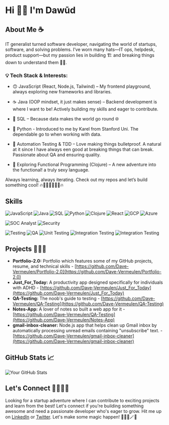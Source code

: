# Hi 👋🏾 I'm Dawūd

## About Me ☕

IT generalist turned software developer, navigating the world of startups, software, and solving problems. I’ve worn many hats—IT ops, helpdesk, product support—but my passion lies in building 🏗️ and breaking things down to understand them 🕵️‍♂️.


### 💡 Tech Stack & Interests:

* 🙃 JavaScript (React, Node.js, Tailwind) – My frontend playground, always exploring new frameworks and libraries.

* ☕ Java (OOP mindset, it just makes sense) – Backend development is where I want to be!  Actively building my skills and eager to contribute.

* 🐘 SQL – Because data makes the world go round 🌐

* 🐍 Python - Introduced to me by Karel from Stanford Uni. The dependable go to when working with data. 

* 🤖 Automation Testing & TDD – Love making things bulletproof. A natural at it since I have always een good at breaking things that can break. Passionate about QA and ensuring quality.

* 🧠 Exploring Functional Programming (Clojure) – A new adventure into the functional! a truly sexy language. 

Always learning, always iterating. Check out my repos and let’s build something cool! 🔥👨🏾‍💻👨🏾‍💻🔥

## Skills

![JavaScript](https://img.shields.io/badge/JavaScript-F7DF1E?style=for-the-badge&logo=javascript&logoColor=black)
![Java](https://img.shields.io/badge/Java-007396?style=for-the-badge&logo=java&logoColor=white)
![SQL](https://img.shields.io/badge/SQL-4479A1?style=for-the-badge&logo=sql&logoColor=white)
![Python](https://img.shields.io/badge/Python-3776AB?style=for-the-badge&logo=python&logoColor=white)
![Clojure](https://img.shields.io/badge/Clojure-DB4854?style=for-the-badge&logo=clojure&logoColor=white)
![React](https://img.shields.io/badge/React-20232A?style=for-the-badge&logo=react&logoColor=61DAFB)
![GCP](https://img.shields.io/badge/GCP-4285F4?style=for-the-badge&logo=google-cloud&logoColor=white)
![Azure](https://img.shields.io/badge/Azure-0078D7?style=for-the-badge&logo=microsoft-azure&logoColor=white)

![SOC Analyst](https://img.shields.io/badge/SOC_Analyst-17A2B8?style=for-the-badge&logo=shield-alt&logoColor=white)  ![Security](https://img.shields.io/badge/Security-343A40?style=for-the-badge&logo=lock&logoColor=white)

![Testing](https://img.shields.io/badge/Testing-00BC8F?style=for-the-badge&logo=check-circle&logoColor=white)
![QA](https://img.shields.io/badge/QA-6C757D?style=for-the-badge&logo=question-circle&logoColor=white)  ![Unit Testing](https://img.shields.io/badge/Unit_Testing-FFC107?style=for-the-badge&logo=code&logoColor=white)
![Integration Testing](https://img.shields.io/badge/Integration_Testing-28A745?style=for-the-badge&logo=jest&logoColor=white)
![Integration Testing](https://img.shields.io/badge/E2E_Testing-28A745?style=for-the-badge&logo=testrail&logoColor=white)

## Projects 👷🏾‍♂️

*   **Portfolio-2.0:** Portfolio which features some of my GitHub projects, resume, and technical skills - [https://github.com/Dave-Vermeulen/Portfolio-2.0](https://github.com/Dave-Vermeulen/Portfolio-2.0)
*   **Just_For_Today:** A productivity app designed specifically for individuals with ADHD - [https://github.com/Dave-Vermeulen/Just_For_Today](https://github.com/Dave-Vermeulen/Just_For_Today)
*   **QA-Testing:** The noob's guide to testing - [https://github.com/Dave-Vermeulen/QA-Testing](https://github.com/Dave-Vermeulen/QA-Testing)
*   **Notes-App:** A lover of notes so built a web app for it - [https://github.com/Dave-Vermeulen/QA-Testing](https://github.com/Dave-Vermeulen/Notes-App)
*   **gmail-inbox-cleaner:** Node.js app that helps clean up Gmail inbox by automatically processing unread emails containing "unsubscribe" text. - [https://github.com/Dave-Vermeulen/gmail-inbox-cleaner](https://github.com/Dave-Vermeulen/gmail-inbox-cleaner)

## GitHub Stats 📈

![Your GitHub Stats](https://github-readme-stats.vercel.app/api?username=Dave-Vermeulen&show_icons=true)

## Let's Connect 🫱🏾‍🫲🏾

Looking for a startup adventure where I can contribute to exciting projects and learn from the best!  Let's connect if you're building something awesome and need a passionate developer who's eager to grow.  Hit me up on [LinkedIn](https://www.linkedin.com/in/dawūd-vermeulen-99a94170) or [Twitter](https://x.com/davevermeul9).  Let's make some magic happen! 🧙🏾‍♂️🪄✨
